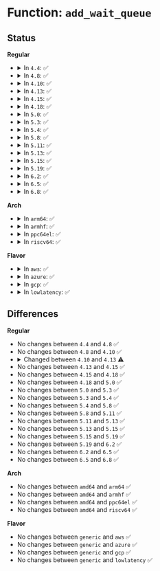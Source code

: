 # Function: <code>add_wait_queue</code>

## Status
<b>Regular</b>
<ul>
<li>
<details>
<summary>In <code>4.4</code>: ✅</summary>

```c
void add_wait_queue(wait_queue_head_t *q, wait_queue_t *wait);
```

**Collision:** Unique Global

**Inline:** No

**Transformation:** False

**Instances:**

```
In kernel/sched/wait.c (ffffffff810c3200)
Location: kernel/sched/wait.c:23
Inline: False
Direct callers:
  - kernel/exit.c:do_wait
  - kernel/resource.c:__request_region
  - mm/huge_memory.c:khugepaged
  - mm/memcontrol.c:memcg_event_ptable_queue_proc
  - fs/select.c:__pollwait
  - fs/notify/inotify/inotify_user.c:inotify_read
  - fs/notify/fanotify/fanotify_user.c:fanotify_read
  - fs/eventpoll.c:ep_ptable_queue_proc
  - fs/signalfd.c:signalfd_read
  - drivers/virtio/virtio_balloon.c:balloon
  - drivers/tty/n_tty.c:n_tty_write
  - drivers/tty/n_tty.c:n_tty_read
  - drivers/tty/vt/selection.c:paste_selection
  - drivers/tty/serial/serial_core.c:uart_wait_modem_status
  - drivers/char/hpet.c:hpet_read
  - drivers/gpu/vga/vgaarb.c:vga_get
  - drivers/net/ppp/ppp_generic.c:ppp_read
  - drivers/usb/core/devio.c:reap_as
  - drivers/rtc/rtc-dev.c:rtc_dev_read
  - drivers/md/dm.c:dm_wait_for_completion
  - drivers/mmc/core/core.c:__mmc_claim_host
  - net/core/dev.c:default_device_exit_batch
  - net/core/rtnetlink.c:rtnl_link_unregister
```
**Symbols:**

```
ffffffff810c3200-ffffffff810c3249: add_wait_queue (STB_GLOBAL)
```
</details>
</li>
<li>
<details>
<summary>In <code>4.8</code>: ✅</summary>

```c
void add_wait_queue(wait_queue_head_t *q, wait_queue_t *wait);
```

**Collision:** Unique Global

**Inline:** No

**Transformation:** False

**Instances:**

```
In kernel/sched/wait.c (ffffffff810c6b90)
Location: kernel/sched/wait.c:23
Inline: False
Direct callers:
  - kernel/exit.c:do_wait
  - kernel/resource.c:__request_region
  - mm/khugepaged.c:khugepaged
  - mm/memcontrol.c:memcg_event_ptable_queue_proc
  - fs/select.c:__pollwait
  - fs/dcache.c:d_alloc_parallel
  - fs/notify/inotify/inotify_user.c:inotify_read
  - fs/notify/fanotify/fanotify_user.c:fanotify_read
  - fs/eventpoll.c:ep_ptable_queue_proc
  - fs/signalfd.c:signalfd_read
  - drivers/tty/n_tty.c:n_tty_write
  - drivers/tty/n_tty.c:n_tty_read
  - drivers/tty/vt/selection.c:paste_selection
  - drivers/tty/serial/serial_core.c:uart_wait_modem_status
  - drivers/char/hpet.c:hpet_read
  - drivers/gpu/vga/vgaarb.c:vga_get
  - drivers/net/ppp/ppp_generic.c:ppp_read
  - drivers/usb/core/devio.c:reap_as
  - drivers/rtc/rtc-dev.c:rtc_dev_read
  - drivers/md/dm.c:dm_wait_for_completion
  - drivers/mmc/core/core.c:__mmc_claim_host
  - net/core/dev.c:default_device_exit_batch
  - net/core/rtnetlink.c:rtnl_link_unregister
  - net/netlink/af_netlink.c:netlink_attachskb
```
**Symbols:**

```
ffffffff810c6b90-ffffffff810c6bd9: add_wait_queue (STB_GLOBAL)
```
</details>
</li>
<li>
<details>
<summary>In <code>4.10</code>: ✅</summary>

```c
void add_wait_queue(wait_queue_head_t *q, wait_queue_t *wait);
```

**Collision:** Unique Global

**Inline:** No

**Transformation:** False

**Instances:**

```
In kernel/sched/wait.c (ffffffff810ccb70)
Location: kernel/sched/wait.c:23
Inline: False
Direct callers:
  - kernel/exit.c:do_wait
  - kernel/resource.c:__request_region
  - mm/khugepaged.c:khugepaged
  - mm/memcontrol.c:memcg_event_ptable_queue_proc
  - fs/select.c:__pollwait
  - fs/dcache.c:d_alloc_parallel
  - fs/notify/inotify/inotify_user.c:inotify_read
  - fs/notify/fanotify/fanotify_user.c:fanotify_read
  - fs/eventpoll.c:ep_ptable_queue_proc
  - fs/signalfd.c:signalfd_read
  - drivers/tty/n_tty.c:n_tty_write
  - drivers/tty/n_tty.c:n_tty_read
  - drivers/tty/vt/selection.c:paste_selection
  - drivers/tty/serial/serial_core.c:uart_wait_modem_status
  - drivers/char/hpet.c:hpet_read
  - drivers/gpu/vga/vgaarb.c:vga_get
  - drivers/net/ppp/ppp_generic.c:ppp_read
  - drivers/usb/core/devio.c:reap_as
  - drivers/rtc/rtc-dev.c:rtc_dev_read
  - drivers/mmc/core/core.c:__mmc_claim_host
  - net/core/sock.c:sk_wait_data
  - net/core/stream.c:sk_stream_wait_memory
  - net/core/stream.c:sk_stream_wait_connect
  - net/core/dev.c:default_device_exit_batch
  - net/core/rtnetlink.c:rtnl_link_unregister
  - net/netlink/af_netlink.c:netlink_attachskb
  - net/ipv4/af_inet.c:__inet_stream_connect
```
**Symbols:**

```
ffffffff810ccb70-ffffffff810ccbb9: add_wait_queue (STB_GLOBAL)
```
</details>
</li>
<li>
<details>
<summary>In <code>4.13</code>: ✅</summary>

```c
void add_wait_queue(struct wait_queue_head *wq_head, struct wait_queue_entry *wq_entry);
```

**Collision:** Unique Global

**Inline:** No

**Transformation:** False

**Instances:**

```
In kernel/sched/wait.c (ffffffff810c9430)
Location: kernel/sched/wait.c:24
Inline: False
Direct callers:
  - kernel/exit.c:do_wait
  - kernel/resource.c:__request_region
  - mm/khugepaged.c:khugepaged
  - mm/memcontrol.c:memcg_event_ptable_queue_proc
  - fs/select.c:__pollwait
  - fs/dcache.c:d_alloc_parallel
  - fs/notify/inotify/inotify_user.c:inotify_read
  - fs/notify/fanotify/fanotify_user.c:fanotify_read
  - fs/eventpoll.c:ep_ptable_queue_proc
  - fs/signalfd.c:signalfd_read
  - block/blk-mq.c:blk_mq_dispatch_rq_list
  - drivers/tty/n_tty.c:n_tty_write
  - drivers/tty/n_tty.c:n_tty_read
  - drivers/tty/vt/selection.c:paste_selection
  - drivers/tty/serial/serial_core.c:uart_wait_modem_status
  - drivers/char/hpet.c:hpet_read
  - drivers/gpu/vga/vgaarb.c:vga_get
  - drivers/net/ppp/ppp_generic.c:ppp_read
  - drivers/usb/core/devio.c:reap_as
  - drivers/rtc/rtc-dev.c:rtc_dev_read
  - drivers/mmc/core/core.c:__mmc_claim_host
  - net/core/sock.c:sk_wait_data
  - net/core/stream.c:sk_stream_wait_memory
  - net/core/stream.c:sk_stream_wait_connect
  - net/core/dev.c:default_device_exit_batch
  - net/core/rtnetlink.c:rtnl_link_unregister
  - net/netlink/af_netlink.c:netlink_attachskb
  - net/ipv4/af_inet.c:__inet_stream_connect
```
**Symbols:**

```
ffffffff810c9430-ffffffff810c9478: add_wait_queue (STB_GLOBAL)
```
</details>
</li>
<li>
<details>
<summary>In <code>4.15</code>: ✅</summary>

```c
void add_wait_queue(struct wait_queue_head *wq_head, struct wait_queue_entry *wq_entry);
```

**Collision:** Unique Global

**Inline:** No

**Transformation:** False

**Instances:**

```
In kernel/sched/wait.c (ffffffff810d0b20)
Location: kernel/sched/wait.c:24
Inline: False
Direct callers:
  - kernel/exit.c:do_wait
  - kernel/resource.c:__request_region
  - mm/khugepaged.c:khugepaged
  - mm/memcontrol.c:memcg_event_ptable_queue_proc
  - fs/select.c:__pollwait
  - fs/dcache.c:d_alloc_parallel
  - fs/notify/inotify/inotify_user.c:inotify_read
  - fs/notify/fanotify/fanotify_user.c:fanotify_read
  - fs/eventpoll.c:ep_ptable_queue_proc
  - fs/signalfd.c:signalfd_read
  - block/blk-mq.c:blk_mq_dispatch_rq_list
  - drivers/tty/n_tty.c:n_tty_write
  - drivers/tty/n_tty.c:n_tty_read
  - drivers/tty/vt/selection.c:paste_selection
  - drivers/tty/serial/serial_core.c:uart_wait_modem_status
  - drivers/char/hpet.c:hpet_read
  - drivers/gpu/vga/vgaarb.c:vga_get
  - drivers/net/ppp/ppp_generic.c:ppp_read
  - drivers/usb/core/devio.c:reap_as
  - drivers/rtc/rtc-dev.c:rtc_dev_read
  - drivers/mmc/core/core.c:__mmc_claim_host
  - net/core/sock.c:sk_wait_data
  - net/core/stream.c:sk_stream_wait_memory
  - net/core/stream.c:sk_stream_wait_connect
  - net/core/dev.c:default_device_exit_batch
  - net/core/rtnetlink.c:rtnl_link_unregister
  - net/netlink/af_netlink.c:netlink_attachskb
  - net/ipv4/af_inet.c:__inet_stream_connect
```
**Symbols:**

```
ffffffff810d0b20-ffffffff810d0b69: add_wait_queue (STB_GLOBAL)
```
</details>
</li>
<li>
<details>
<summary>In <code>4.18</code>: ✅</summary>

```c
void add_wait_queue(struct wait_queue_head *wq_head, struct wait_queue_entry *wq_entry);
```

**Collision:** Unique Global

**Inline:** No

**Transformation:** False

**Instances:**

```
In kernel/sched/wait.c (ffffffff810d9060)
Location: kernel/sched/wait.c:17
Inline: False
Direct callers:
  - kernel/exit.c:do_wait
  - kernel/resource.c:__request_region
  - kernel/bpf/sockmap.c:bpf_tcp_recvmsg
  - mm/khugepaged.c:khugepaged
  - mm/memcontrol.c:memcg_event_ptable_queue_proc
  - fs/select.c:__pollwait
  - fs/dcache.c:d_alloc_parallel
  - fs/notify/inotify/inotify_user.c:inotify_read
  - fs/notify/fanotify/fanotify_user.c:fanotify_read
  - fs/eventpoll.c:ep_ptable_queue_proc
  - fs/signalfd.c:signalfd_read
  - block/blk-mq.c:blk_mq_dispatch_rq_list
  - drivers/tty/n_tty.c:n_tty_write
  - drivers/tty/n_tty.c:n_tty_read
  - drivers/tty/vt/selection.c:paste_selection
  - drivers/tty/serial/serial_core.c:uart_wait_modem_status
  - drivers/char/hpet.c:hpet_read
  - drivers/gpu/vga/vgaarb.c:vga_get
  - drivers/net/tun.c:tun_do_read
  - drivers/net/ppp/ppp_generic.c:ppp_read
  - drivers/usb/core/devio.c:reap_as
  - drivers/rtc/rtc-dev.c:rtc_dev_read
  - drivers/mmc/core/core.c:__mmc_claim_host
  - net/core/sock.c:sk_wait_data
  - net/core/stream.c:sk_stream_wait_memory
  - net/core/stream.c:sk_stream_wait_connect
  - net/core/dev.c:default_device_exit_batch
  - net/core/rtnetlink.c:rtnl_link_unregister
  - net/netlink/af_netlink.c:netlink_attachskb
  - net/ipv4/af_inet.c:__inet_stream_connect
```
**Symbols:**

```
ffffffff810d9060-ffffffff810d90a9: add_wait_queue (STB_GLOBAL)
```
</details>
</li>
<li>
<details>
<summary>In <code>5.0</code>: ✅</summary>

```c
void add_wait_queue(struct wait_queue_head *wq_head, struct wait_queue_entry *wq_entry);
```

**Collision:** Unique Global

**Inline:** No

**Transformation:** False

**Instances:**

```
In kernel/sched/wait.c (ffffffff810e2b60)
Location: kernel/sched/wait.c:17
Inline: False
Direct callers:
  - kernel/exit.c:do_wait
  - kernel/resource.c:__request_region
  - mm/khugepaged.c:khugepaged
  - mm/memcontrol.c:memcg_event_ptable_queue_proc
  - fs/select.c:__pollwait
  - fs/dcache.c:d_alloc_parallel
  - fs/notify/inotify/inotify_user.c:inotify_read
  - fs/notify/fanotify/fanotify_user.c:fanotify_read
  - fs/eventpoll.c:ep_ptable_queue_proc
  - fs/signalfd.c:signalfd_read
  - fs/userfaultfd.c:userfaultfd_read
  - fs/aio.c:aio_poll_queue_proc
  - fs/aio.c:aio_poll_complete_work
  - lib/sbitmap.c:sbitmap_add_wait_queue
  - drivers/tty/n_tty.c:n_tty_write
  - drivers/tty/n_tty.c:n_tty_read
  - drivers/tty/vt/selection.c:paste_selection
  - drivers/tty/serial/serial_core.c:uart_wait_modem_status
  - drivers/char/hpet.c:hpet_read
  - drivers/gpu/vga/vgaarb.c:vga_get
  - drivers/net/tun.c:tun_do_read
  - drivers/net/ppp/ppp_generic.c:ppp_read
  - drivers/usb/core/devio.c:reap_as
  - drivers/rtc/dev.c:rtc_dev_read
  - drivers/mmc/core/core.c:__mmc_claim_host
  - net/core/sock.c:sk_wait_data
  - net/core/stream.c:sk_stream_wait_memory
  - net/core/stream.c:sk_stream_wait_connect
  - net/core/dev.c:default_device_exit_batch
  - net/core/rtnetlink.c:rtnl_link_unregister
  - net/netlink/af_netlink.c:netlink_attachskb
  - net/ipv4/af_inet.c:__inet_stream_connect
  - net/ipv4/tcp_bpf.c:tcp_bpf_recvmsg
```
**Symbols:**

```
ffffffff810e2b60-ffffffff810e2ba9: add_wait_queue (STB_GLOBAL)
```
</details>
</li>
<li>
<details>
<summary>In <code>5.3</code>: ✅</summary>

```c
void add_wait_queue(struct wait_queue_head *wq_head, struct wait_queue_entry *wq_entry);
```

**Collision:** Unique Global

**Inline:** No

**Transformation:** False

**Instances:**

```
In kernel/sched/wait.c (ffffffff810e9770)
Location: kernel/sched/wait.c:18
Inline: False
Direct callers:
  - kernel/exit.c:do_wait
  - kernel/resource.c:__request_region
  - mm/khugepaged.c:khugepaged
  - mm/memcontrol.c:memcg_event_ptable_queue_proc
  - fs/select.c:__pollwait
  - fs/dcache.c:d_alloc_parallel
  - fs/notify/inotify/inotify_user.c:inotify_read
  - fs/notify/fanotify/fanotify_user.c:fanotify_read
  - fs/eventpoll.c:ep_ptable_queue_proc
  - fs/signalfd.c:signalfd_read
  - fs/userfaultfd.c:userfaultfd_read
  - fs/aio.c:aio_poll_queue_proc
  - fs/aio.c:aio_poll_complete_work
  - fs/io_uring.c:io_poll_queue_proc
  - fs/io_uring.c:io_poll_complete_work
  - lib/sbitmap.c:sbitmap_add_wait_queue
  - lib/sbitmap.c:sbitmap_add_wait_queue
  - drivers/tty/n_tty.c:n_tty_write
  - drivers/tty/n_tty.c:n_tty_read
  - drivers/tty/vt/selection.c:paste_selection
  - drivers/tty/serial/serial_core.c:uart_wait_modem_status
  - drivers/char/hpet.c:hpet_read
  - drivers/gpu/vga/vgaarb.c:vga_get
  - drivers/net/tun.c:tun_do_read
  - drivers/net/ppp/ppp_generic.c:ppp_read
  - drivers/usb/core/devio.c:reap_as
  - drivers/rtc/dev.c:rtc_dev_read
  - drivers/mmc/core/core.c:__mmc_claim_host
  - net/core/sock.c:sk_wait_data
  - net/core/stream.c:sk_stream_wait_memory
  - net/core/stream.c:sk_stream_wait_connect
  - net/core/dev.c:default_device_exit_batch
  - net/core/rtnetlink.c:rtnl_link_unregister
  - net/netlink/af_netlink.c:netlink_attachskb
  - net/ipv4/af_inet.c:__inet_stream_connect
  - net/ipv4/tcp_bpf.c:tcp_bpf_recvmsg
```
**Symbols:**

```
ffffffff810e9770-ffffffff810e97b9: add_wait_queue (STB_GLOBAL)
```
</details>
</li>
<li>
<details>
<summary>In <code>5.4</code>: ✅</summary>

```c
void add_wait_queue(struct wait_queue_head *wq_head, struct wait_queue_entry *wq_entry);
```

**Collision:** Unique Global

**Inline:** No

**Transformation:** False

**Instances:**

```
In kernel/sched/wait.c (ffffffff810f5140)
Location: kernel/sched/wait.c:18
Inline: False
Direct callers:
  - kernel/exit.c:do_wait
  - kernel/resource.c:__request_region
  - mm/khugepaged.c:khugepaged
  - mm/memcontrol.c:memcg_event_ptable_queue_proc
  - fs/select.c:__pollwait
  - fs/dcache.c:d_alloc_parallel
  - fs/notify/inotify/inotify_user.c:inotify_read
  - fs/notify/fanotify/fanotify_user.c:fanotify_read
  - fs/eventpoll.c:ep_ptable_queue_proc
  - fs/signalfd.c:signalfd_read
  - fs/userfaultfd.c:userfaultfd_read
  - fs/aio.c:aio_poll_queue_proc
  - fs/aio.c:aio_poll_complete_work
  - fs/io_uring.c:io_poll_queue_proc
  - fs/io_uring.c:io_poll_complete_work
  - drivers/tty/n_tty.c:n_tty_write
  - drivers/tty/n_tty.c:n_tty_read
  - drivers/tty/vt/selection.c:paste_selection
  - drivers/tty/serial/serial_core.c:uart_wait_modem_status
  - drivers/char/hpet.c:hpet_read
  - drivers/gpu/vga/vgaarb.c:vga_get
  - drivers/net/tun.c:tun_do_read
  - drivers/net/ppp/ppp_generic.c:ppp_read
  - drivers/vfio/vfio.c:vfio_del_group_dev
  - drivers/vfio/virqfd.c:virqfd_ptable_queue_proc
  - drivers/usb/core/devio.c:reap_as
  - drivers/rtc/dev.c:rtc_dev_read
  - drivers/mmc/core/core.c:__mmc_claim_host
  - net/core/sock.c:sk_wait_data
  - net/core/stream.c:sk_stream_wait_memory
  - net/core/stream.c:sk_stream_wait_connect
  - net/core/dev.c:default_device_exit_batch
  - net/core/rtnetlink.c:rtnl_link_unregister
  - net/netlink/af_netlink.c:netlink_attachskb
  - net/ipv4/af_inet.c:__inet_stream_connect
  - net/ipv4/tcp_bpf.c:tcp_bpf_recvmsg
```
**Symbols:**

```
ffffffff810f5140-ffffffff810f5189: add_wait_queue (STB_GLOBAL)
```
</details>
</li>
<li>
<details>
<summary>In <code>5.8</code>: ✅</summary>

```c
void add_wait_queue(struct wait_queue_head *wq_head, struct wait_queue_entry *wq_entry);
```

**Collision:** Unique Global

**Inline:** No

**Transformation:** False

**Instances:**

```
In kernel/sched/wait.c (ffffffff810fe860)
Location: kernel/sched/wait.c:18
Inline: False
Direct callers:
  - kernel/exit.c:do_wait
  - kernel/resource.c:__request_region
  - mm/khugepaged.c:khugepaged_do_scan
  - mm/memcontrol.c:memcg_event_ptable_queue_proc
  - fs/select.c:__pollwait
  - fs/dcache.c:d_alloc_parallel
  - fs/notify/inotify/inotify_user.c:inotify_read
  - fs/notify/fanotify/fanotify_user.c:fanotify_read
  - fs/eventpoll.c:ep_ptable_queue_proc
  - fs/signalfd.c:signalfd_dequeue
  - fs/userfaultfd.c:userfaultfd_ctx_read
  - fs/aio.c:aio_poll_queue_proc
  - fs/aio.c:aio_poll_complete_work
  - fs/io_uring.c:io_poll_queue_proc
  - fs/io_uring.c:io_async_queue_proc
  - fs/io_uring.c:io_poll_rewait
  - drivers/tty/n_tty.c:n_tty_write
  - drivers/tty/n_tty.c:n_tty_read
  - drivers/tty/vt/selection.c:paste_selection
  - drivers/tty/serial/serial_core.c:uart_wait_modem_status
  - drivers/char/hpet.c:hpet_read
  - drivers/gpu/vga/vgaarb.c:vga_get
  - drivers/net/tun.c:tun_do_read
  - drivers/net/ppp/ppp_generic.c:ppp_read
  - drivers/vfio/vfio.c:vfio_del_group_dev
  - drivers/vfio/virqfd.c:virqfd_ptable_queue_proc
  - drivers/usb/core/devio.c:reap_as
  - drivers/rtc/dev.c:rtc_dev_read
  - drivers/mmc/core/core.c:__mmc_claim_host
  - net/core/sock.c:sk_wait_data
  - net/core/stream.c:sk_stream_wait_memory
  - net/core/stream.c:sk_stream_wait_connect
  - net/core/dev.c:default_device_exit_batch
  - net/core/rtnetlink.c:rtnl_link_unregister
  - net/netlink/af_netlink.c:netlink_attachskb
  - net/ipv4/af_inet.c:inet_wait_for_connect
  - net/mptcp/protocol.c:mptcp_wait_data
```
**Symbols:**

```
ffffffff810fe860-ffffffff810fe8a9: add_wait_queue (STB_GLOBAL)
```
</details>
</li>
<li>
<details>
<summary>In <code>5.11</code>: ✅</summary>

```c
void add_wait_queue(struct wait_queue_head *wq_head, struct wait_queue_entry *wq_entry);
```

**Collision:** Unique Global

**Inline:** No

**Transformation:** False

**Instances:**

```
In kernel/sched/wait.c (ffffffff810fda40)
Location: kernel/sched/wait.c:18
Inline: False
Direct callers:
  - kernel/exit.c:do_wait
  - kernel/resource.c:__request_region
  - mm/khugepaged.c:khugepaged_do_scan
  - mm/memcontrol.c:memcg_event_ptable_queue_proc
  - fs/select.c:__pollwait
  - fs/dcache.c:d_alloc_parallel
  - fs/notify/inotify/inotify_user.c:inotify_read
  - fs/notify/fanotify/fanotify_user.c:fanotify_read
  - fs/eventpoll.c:ep_ptable_queue_proc
  - fs/signalfd.c:signalfd_dequeue
  - fs/userfaultfd.c:userfaultfd_ctx_read
  - fs/aio.c:aio_poll_queue_proc
  - fs/aio.c:aio_poll_complete_work
  - fs/io_uring.c:__io_queue_proc
  - fs/io_uring.c:io_poll_rewait
  - drivers/tty/n_tty.c:n_tty_write
  - drivers/tty/n_tty.c:n_tty_read
  - drivers/tty/vt/selection.c:paste_selection
  - drivers/tty/serial/serial_core.c:uart_wait_modem_status
  - drivers/char/hpet.c:hpet_read
  - drivers/gpu/vga/vgaarb.c:vga_get
  - drivers/net/tun.c:tun_ring_recv
  - drivers/net/ppp/ppp_generic.c:ppp_read
  - drivers/vfio/vfio.c:vfio_del_group_dev
  - drivers/vfio/virqfd.c:virqfd_ptable_queue_proc
  - drivers/usb/core/devio.c:reap_as
  - drivers/rtc/dev.c:rtc_dev_read
  - drivers/mmc/core/core.c:__mmc_claim_host
  - net/core/sock.c:sk_wait_data
  - net/core/stream.c:sk_stream_wait_memory
  - net/core/stream.c:sk_stream_wait_connect
  - net/core/dev.c:default_device_exit_batch
  - net/core/rtnetlink.c:rtnl_link_unregister
  - net/netlink/af_netlink.c:netlink_attachskb
  - net/ipv4/af_inet.c:inet_wait_for_connect
  - net/mptcp/protocol.c:mptcp_wait_data
```
**Symbols:**

```
ffffffff810fda40-ffffffff810fdab8: add_wait_queue (STB_GLOBAL)
```
</details>
</li>
<li>
<details>
<summary>In <code>5.13</code>: ✅</summary>

```c
void add_wait_queue(struct wait_queue_head *wq_head, struct wait_queue_entry *wq_entry);
```

**Collision:** Unique Global

**Inline:** No

**Transformation:** False

**Instances:**

```
In kernel/sched/wait.c (ffffffff810ffd80)
Location: kernel/sched/wait.c:18
Inline: False
Direct callers:
  - kernel/exit.c:do_wait
  - kernel/resource.c:__request_region_locked
  - mm/khugepaged.c:khugepaged
  - mm/memcontrol.c:memcg_event_ptable_queue_proc
  - fs/select.c:__pollwait
  - fs/dcache.c:d_alloc_parallel
  - fs/notify/inotify/inotify_user.c:inotify_read
  - fs/notify/fanotify/fanotify_user.c:fanotify_read
  - fs/eventpoll.c:ep_ptable_queue_proc
  - fs/signalfd.c:signalfd_dequeue
  - fs/userfaultfd.c:userfaultfd_ctx_read
  - fs/aio.c:aio_poll_queue_proc
  - fs/aio.c:aio_poll_complete_work
  - fs/io_uring.c:__io_queue_proc
  - fs/io_uring.c:io_poll_task_func
  - fs/io_uring.c:io_poll_rewait
  - drivers/tty/n_tty.c:n_tty_write
  - drivers/tty/n_tty.c:n_tty_read
  - drivers/tty/vt/selection.c:paste_selection
  - drivers/tty/serial/serial_core.c:uart_wait_modem_status
  - drivers/char/hpet.c:hpet_read
  - drivers/gpu/vga/vgaarb.c:vga_get
  - drivers/net/tun.c:tun_ring_recv
  - drivers/net/ppp/ppp_generic.c:ppp_read
  - drivers/vfio/virqfd.c:virqfd_ptable_queue_proc
  - drivers/usb/core/devio.c:reap_as
  - drivers/rtc/dev.c:rtc_dev_read
  - drivers/mmc/core/core.c:__mmc_claim_host
  - net/core/sock.c:sk_wait_data
  - net/core/stream.c:sk_stream_wait_memory
  - net/core/stream.c:sk_stream_wait_connect
  - net/core/dev.c:default_device_exit_batch
  - net/core/rtnetlink.c:rtnl_link_unregister
  - net/core/skmsg.c:sk_msg_wait_data
  - net/netlink/af_netlink.c:netlink_attachskb
  - net/ipv4/af_inet.c:__inet_stream_connect
  - net/mptcp/protocol.c:mptcp_wait_data
```
**Symbols:**

```
ffffffff810ffd80-ffffffff810ffdf5: add_wait_queue (STB_GLOBAL)
```
</details>
</li>
<li>
<details>
<summary>In <code>5.15</code>: ✅</summary>

```c
void add_wait_queue(struct wait_queue_head *wq_head, struct wait_queue_entry *wq_entry);
```

**Collision:** Unique Global

**Inline:** No

**Transformation:** False

**Instances:**

```
In kernel/sched/wait.c (ffffffff8111be60)
Location: kernel/sched/wait.c:18
Inline: False
Direct callers:
  - kernel/exit.c:do_wait
  - kernel/resource.c:__request_region_locked
  - mm/khugepaged.c:khugepaged
  - mm/memcontrol.c:memcg_event_ptable_queue_proc
  - fs/select.c:__pollwait
  - fs/dcache.c:d_alloc_parallel
  - fs/notify/inotify/inotify_user.c:inotify_read
  - fs/notify/fanotify/fanotify_user.c:fanotify_read
  - fs/eventpoll.c:ep_ptable_queue_proc
  - fs/signalfd.c:signalfd_dequeue
  - fs/userfaultfd.c:userfaultfd_ctx_read
  - fs/aio.c:aio_poll_queue_proc
  - fs/io_uring.c:__io_queue_proc
  - fs/io_uring.c:io_poll_task_func
  - fs/io_uring.c:io_poll_rewait
  - drivers/tty/n_tty.c:n_tty_write
  - drivers/tty/n_tty.c:n_tty_read
  - drivers/tty/vt/selection.c:paste_selection
  - drivers/tty/serial/serial_core.c:uart_wait_modem_status
  - drivers/char/hpet.c:hpet_read
  - drivers/gpu/vga/vgaarb.c:vga_get
  - drivers/net/tun.c:tun_do_read
  - drivers/net/ppp/ppp_generic.c:ppp_read
  - drivers/vfio/virqfd.c:virqfd_ptable_queue_proc
  - drivers/usb/core/devio.c:reap_as
  - drivers/rtc/dev.c:rtc_dev_read
  - drivers/mmc/core/core.c:__mmc_claim_host
  - net/core/sock.c:sk_wait_data
  - net/core/stream.c:sk_stream_wait_memory
  - net/core/stream.c:sk_stream_wait_connect
  - net/core/dev.c:default_device_exit_batch
  - net/core/rtnetlink.c:rtnl_link_unregister
  - net/netlink/af_netlink.c:netlink_attachskb
  - net/ipv4/af_inet.c:__inet_stream_connect
  - net/ipv4/tcp_bpf.c:tcp_msg_wait_data
  - net/ipv4/udp_bpf.c:udp_msg_wait_data
  - net/unix/unix_bpf.c:unix_msg_wait_data
```
**Symbols:**

```
ffffffff8111be60-ffffffff8111bed5: add_wait_queue (STB_GLOBAL)
```
</details>
</li>
<li>
<details>
<summary>In <code>5.19</code>: ✅</summary>

```c
void add_wait_queue(struct wait_queue_head *wq_head, struct wait_queue_entry *wq_entry);
```

**Collision:** Unique Global

**Inline:** No

**Transformation:** False

**Instances:**

```
In kernel/sched/build_utility.c (ffffffff81141620)
Location: kernel/sched/wait.c:17
Inline: False
Direct callers:
  - kernel/exit.c:do_wait
  - kernel/resource.c:__request_region_locked
  - mm/khugepaged.c:khugepaged
  - mm/memcontrol.c:memcg_event_ptable_queue_proc
  - fs/select.c:__pollwait
  - fs/dcache.c:d_alloc_parallel
  - fs/notify/inotify/inotify_user.c:inotify_read
  - fs/notify/fanotify/fanotify_user.c:fanotify_read
  - fs/eventpoll.c:ep_ptable_queue_proc
  - fs/signalfd.c:signalfd_dequeue
  - fs/userfaultfd.c:userfaultfd_ctx_read
  - fs/aio.c:aio_poll_queue_proc
  - io_uring/io_uring.c:__io_queue_proc
  - drivers/pci/vgaarb.c:vga_get
  - drivers/tty/n_tty.c:n_tty_write
  - drivers/tty/n_tty.c:n_tty_read
  - drivers/tty/vt/selection.c:paste_selection
  - drivers/tty/serial/serial_core.c:uart_wait_modem_status
  - drivers/char/hpet.c:hpet_read
  - drivers/net/tun.c:tun_ring_recv
  - drivers/net/ppp/ppp_generic.c:ppp_read
  - drivers/vfio/virqfd.c:virqfd_ptable_queue_proc
  - drivers/usb/core/devio.c:reap_as
  - drivers/rtc/dev.c:rtc_dev_read
  - drivers/mmc/core/core.c:__mmc_claim_host
  - net/core/sock.c:sk_wait_data
  - net/core/stream.c:sk_stream_wait_memory
  - net/core/stream.c:sk_stream_wait_connect
  - net/core/rtnetlink.c:rtnl_link_unregister
  - net/netlink/af_netlink.c:netlink_attachskb
  - net/ipv4/af_inet.c:__inet_stream_connect
  - net/ipv4/tcp_bpf.c:tcp_msg_wait_data
  - net/ipv4/udp_bpf.c:udp_bpf_recvmsg
  - net/unix/unix_bpf.c:unix_bpf_recvmsg
```
**Symbols:**

```
ffffffff81141620-ffffffff811416a9: add_wait_queue (STB_GLOBAL)
```
</details>
</li>
<li>
<details>
<summary>In <code>6.2</code>: ✅</summary>

```c
void add_wait_queue(struct wait_queue_head *wq_head, struct wait_queue_entry *wq_entry);
```

**Collision:** Unique Global

**Inline:** No

**Transformation:** False

**Instances:**

```
In kernel/sched/build_utility.c (ffffffff8116c6d0)
Location: kernel/sched/wait.c:17
Inline: False
Direct callers:
  - kernel/exit.c:do_wait
  - kernel/resource.c:__request_region_locked
  - mm/khugepaged.c:khugepaged
  - mm/memcontrol.c:memcg_event_ptable_queue_proc
  - fs/select.c:__pollwait
  - fs/dcache.c:d_alloc_parallel
  - fs/notify/inotify/inotify_user.c:inotify_read
  - fs/notify/fanotify/fanotify_user.c:fanotify_read
  - fs/eventpoll.c:ep_ptable_queue_proc
  - fs/signalfd.c:signalfd_dequeue
  - fs/userfaultfd.c:userfaultfd_ctx_read
  - fs/aio.c:aio_poll_queue_proc
  - io_uring/poll.c:__io_queue_proc
  - drivers/pci/vgaarb.c:vga_get
  - drivers/tty/n_tty.c:n_tty_write
  - drivers/tty/n_tty.c:n_tty_read
  - drivers/tty/vt/selection.c:paste_selection
  - drivers/tty/serial/serial_core.c:uart_wait_modem_status
  - drivers/char/hpet.c:hpet_read
  - drivers/net/tun.c:tun_ring_recv
  - drivers/net/ppp/ppp_generic.c:ppp_read
  - drivers/usb/core/devio.c:reap_as
  - drivers/rtc/dev.c:rtc_dev_read
  - drivers/mmc/core/core.c:__mmc_claim_host
  - net/core/sock.c:sk_wait_data
  - net/core/stream.c:sk_stream_wait_memory
  - net/core/stream.c:sk_stream_wait_connect
  - net/core/rtnetlink.c:rtnl_link_unregister
  - net/netlink/af_netlink.c:netlink_attachskb
  - net/ipv4/af_inet.c:inet_wait_for_connect
  - net/ipv4/tcp_bpf.c:tcp_msg_wait_data
  - net/ipv4/udp_bpf.c:udp_msg_wait_data
  - net/unix/unix_bpf.c:unix_bpf_recvmsg
```
**Symbols:**

```
ffffffff8116c6d0-ffffffff8116c759: add_wait_queue (STB_GLOBAL)
```
</details>
</li>
<li>
<details>
<summary>In <code>6.5</code>: ✅</summary>

```c
void add_wait_queue(struct wait_queue_head *wq_head, struct wait_queue_entry *wq_entry);
```

**Collision:** Unique Global

**Inline:** No

**Transformation:** False

**Instances:**

```
In kernel/sched/build_utility.c (ffffffff8117cc80)
Location: kernel/sched/wait.c:17
Inline: False
Direct callers:
  - kernel/exit.c:do_wait
  - kernel/resource.c:__request_region_locked
  - mm/khugepaged.c:khugepaged
  - mm/memcontrol.c:memcg_event_ptable_queue_proc
  - fs/select.c:__pollwait
  - fs/dcache.c:d_alloc_parallel
  - fs/notify/inotify/inotify_user.c:inotify_read
  - fs/notify/fanotify/fanotify_user.c:fanotify_read
  - fs/eventpoll.c:ep_ptable_queue_proc
  - fs/signalfd.c:signalfd_dequeue
  - fs/userfaultfd.c:userfaultfd_ctx_read
  - fs/aio.c:aio_poll_queue_proc
  - io_uring/poll.c:__io_queue_proc
  - drivers/pci/vgaarb.c:vga_get
  - drivers/tty/n_tty.c:n_tty_write
  - drivers/tty/n_tty.c:n_tty_read
  - drivers/tty/vt/selection.c:paste_selection
  - drivers/tty/serial/serial_core.c:uart_wait_modem_status
  - drivers/char/hpet.c:hpet_read
  - drivers/net/tun.c:tun_ring_recv
  - drivers/net/ppp/ppp_generic.c:ppp_read
  - drivers/usb/core/devio.c:reap_as
  - drivers/rtc/dev.c:rtc_dev_read
  - drivers/mmc/core/core.c:__mmc_claim_host
  - net/core/sock.c:sk_wait_data
  - net/core/stream.c:sk_stream_wait_memory
  - net/core/stream.c:sk_stream_wait_connect
  - net/core/rtnetlink.c:rtnl_link_unregister
  - net/netlink/af_netlink.c:netlink_attachskb
  - net/ipv4/af_inet.c:inet_wait_for_connect
  - net/ipv4/tcp_bpf.c:tcp_msg_wait_data
  - net/ipv4/udp_bpf.c:udp_msg_wait_data
```
**Symbols:**

```
ffffffff8117cc80-ffffffff8117cd09: add_wait_queue (STB_GLOBAL)
```
</details>
</li>
<li>
<details>
<summary>In <code>6.8</code>: ✅</summary>

```c
void add_wait_queue(struct wait_queue_head *wq_head, struct wait_queue_entry *wq_entry);
```

**Collision:** Unique Global

**Inline:** No

**Transformation:** False

**Instances:**

```
In kernel/sched/build_utility.c (ffffffff8118a9b0)
Location: kernel/sched/wait.c:17
Inline: False
Direct callers:
  - kernel/exit.c:do_wait
  - kernel/resource.c:__request_region_locked
  - mm/khugepaged.c:khugepaged
  - mm/memcontrol.c:memcg_event_ptable_queue_proc
  - fs/select.c:__pollwait
  - fs/dcache.c:d_alloc_parallel
  - fs/notify/inotify/inotify_user.c:inotify_read
  - fs/notify/fanotify/fanotify_user.c:fanotify_read
  - fs/eventpoll.c:ep_ptable_queue_proc
  - fs/signalfd.c:signalfd_dequeue
  - fs/userfaultfd.c:userfaultfd_ctx_read
  - fs/aio.c:aio_poll_queue_proc
  - io_uring/poll.c:__io_queue_proc
  - io_uring/waitid.c:io_waitid
  - io_uring/waitid.c:io_waitid_cb
  - drivers/pci/vgaarb.c:vga_get
  - drivers/tty/n_tty.c:n_tty_write
  - drivers/tty/n_tty.c:n_tty_read
  - drivers/tty/vt/selection.c:paste_selection
  - drivers/tty/serial/serial_core.c:uart_wait_modem_status
  - drivers/char/hpet.c:hpet_read
  - drivers/net/tun.c:tun_ring_recv
  - drivers/net/ppp/ppp_generic.c:ppp_read
  - drivers/usb/core/devio.c:reap_as
  - drivers/rtc/dev.c:rtc_dev_read
  - drivers/mmc/core/core.c:__mmc_claim_host
  - net/core/sock.c:sk_wait_data
  - net/core/stream.c:sk_stream_wait_memory
  - net/core/stream.c:sk_stream_wait_connect
  - net/core/rtnetlink.c:rtnl_link_unregister
  - net/netlink/af_netlink.c:netlink_attachskb
  - net/ipv4/af_inet.c:inet_wait_for_connect
  - net/ipv4/tcp_bpf.c:tcp_msg_wait_data
  - net/ipv4/udp_bpf.c:udp_msg_wait_data
```
**Symbols:**

```
ffffffff8118a9b0-ffffffff8118aa39: add_wait_queue (STB_GLOBAL)
```
</details>
</li>
</ul>
<b>Arch</b>
<ul>
<li>
<details>
<summary>In <code>arm64</code>: ✅</summary>

```c
void add_wait_queue(struct wait_queue_head *wq_head, struct wait_queue_entry *wq_entry);
```

**Collision:** Unique Global

**Inline:** No

**Transformation:** False

**Instances:**

```
In kernel/sched/wait.c (ffff800010158960)
Location: kernel/sched/wait.c:18
Inline: False
Direct callers:
  - virt/kvm/eventfd.c:irqfd_ptable_queue_proc
  - kernel/exit.c:do_wait
  - kernel/resource.c:__request_region
  - mm/khugepaged.c:khugepaged
  - mm/memcontrol.c:memcg_event_ptable_queue_proc
  - fs/select.c:__pollwait
  - fs/dcache.c:d_alloc_parallel
  - fs/notify/inotify/inotify_user.c:inotify_read
  - fs/notify/fanotify/fanotify_user.c:fanotify_read
  - fs/eventpoll.c:ep_ptable_queue_proc
  - fs/signalfd.c:signalfd_read
  - fs/userfaultfd.c:userfaultfd_read
  - fs/aio.c:aio_poll_queue_proc
  - fs/aio.c:aio_poll_complete_work
  - fs/io_uring.c:io_poll_queue_proc
  - fs/io_uring.c:io_poll_complete_work
  - drivers/tty/n_tty.c:n_tty_write
  - drivers/tty/n_tty.c:n_tty_read
  - drivers/tty/vt/selection.c:paste_selection
  - drivers/tty/serial/serial_core.c:uart_wait_modem_status
  - drivers/gpu/vga/vgaarb.c:vga_get
  - drivers/net/tun.c:tun_do_read
  - drivers/net/ppp/ppp_generic.c:ppp_read
  - drivers/usb/core/devio.c:reap_as
  - drivers/rtc/dev.c:rtc_dev_read
  - drivers/mmc/core/core.c:__mmc_claim_host
  - net/core/sock.c:sk_wait_data
  - net/core/stream.c:sk_stream_wait_memory
  - net/core/stream.c:sk_stream_wait_connect
  - net/core/dev.c:default_device_exit_batch
  - net/core/rtnetlink.c:rtnl_link_unregister
  - net/netlink/af_netlink.c:netlink_attachskb
  - net/ipv4/af_inet.c:__inet_stream_connect
  - net/ipv4/tcp_bpf.c:tcp_bpf_recvmsg
```
**Symbols:**

```
ffff800010158960-ffff800010158a20: add_wait_queue (STB_GLOBAL)
```
</details>
</li>
<li>
<details>
<summary>In <code>armhf</code>: ✅</summary>

```c
void add_wait_queue(struct wait_queue_head *wq_head, struct wait_queue_entry *wq_entry);
```

**Collision:** Unique Global

**Inline:** No

**Transformation:** False

**Instances:**

```
In kernel/sched/wait.c (c03a5770)
Location: kernel/sched/wait.c:18
Inline: False
Direct callers:
  - kernel/exit.c:do_wait
  - kernel/resource.c:__request_region
  - mm/memcontrol.c:memcg_event_ptable_queue_proc
  - fs/select.c:__pollwait
  - fs/dcache.c:d_alloc_parallel
  - fs/notify/inotify/inotify_user.c:inotify_read
  - fs/notify/fanotify/fanotify_user.c:fanotify_read
  - fs/eventpoll.c:ep_ptable_queue_proc
  - fs/signalfd.c:signalfd_read
  - fs/userfaultfd.c:userfaultfd_ctx_read
  - fs/aio.c:aio_poll_queue_proc
  - fs/aio.c:aio_poll_complete_work
  - fs/io_uring.c:io_poll_queue_proc
  - fs/io_uring.c:io_poll_complete_work
  - drivers/tty/n_tty.c:n_tty_write
  - drivers/tty/n_tty.c:n_tty_read
  - drivers/tty/vt/selection.c:paste_selection
  - drivers/tty/serial/serial_core.c:uart_wait_modem_status
  - drivers/gpu/vga/vgaarb.c:vga_get
  - drivers/net/tun.c:tun_do_read
  - drivers/net/ppp/ppp_generic.c:ppp_read
  - drivers/usb/core/devio.c:usbdev_do_ioctl
  - drivers/rtc/dev.c:rtc_dev_read
  - drivers/mmc/core/core.c:__mmc_claim_host
  - sound/core/control.c:snd_ctl_read
  - sound/core/timer.c:snd_timer_user_read
  - sound/core/pcm_native.c:snd_pcm_drain
  - sound/core/pcm_lib.c:__snd_pcm_lib_xfer
  - net/core/sock.c:sk_wait_data
  - net/core/stream.c:sk_stream_wait_memory
  - net/core/stream.c:sk_stream_wait_connect
  - net/core/dev.c:default_device_exit_batch
  - net/core/rtnetlink.c:rtnl_link_unregister
  - net/netlink/af_netlink.c:netlink_attachskb
  - net/ipv4/af_inet.c:__inet_stream_connect
  - net/ipv4/tcp_bpf.c:tcp_bpf_recvmsg
```
**Symbols:**

```
c03a5770-c03a57c4: add_wait_queue (STB_GLOBAL)
```
</details>
</li>
<li>
<details>
<summary>In <code>ppc64el</code>: ✅</summary>

```c
void add_wait_queue(struct wait_queue_head *wq_head, struct wait_queue_entry *wq_entry);
```

**Collision:** Unique Global

**Inline:** No

**Transformation:** False

**Instances:**

```
In kernel/sched/wait.c (c0000000001ac600)
Location: kernel/sched/wait.c:18
Inline: False
Direct callers:
  - kernel/exit.c:do_wait
  - kernel/resource.c:__request_region
  - mm/khugepaged.c:khugepaged
  - mm/memcontrol.c:memcg_event_ptable_queue_proc
  - fs/select.c:__pollwait
  - fs/dcache.c:d_alloc_parallel
  - fs/notify/inotify/inotify_user.c:inotify_read
  - fs/notify/fanotify/fanotify_user.c:fanotify_read
  - fs/eventpoll.c:ep_ptable_queue_proc
  - fs/signalfd.c:signalfd_read
  - fs/userfaultfd.c:userfaultfd_ctx_read
  - fs/aio.c:aio_poll_queue_proc
  - fs/aio.c:aio_poll_complete_work
  - fs/io_uring.c:io_poll_queue_proc
  - fs/io_uring.c:io_poll_complete_work
  - drivers/tty/n_tty.c:n_tty_write
  - drivers/tty/n_tty.c:n_tty_read
  - drivers/tty/vt/selection.c:paste_selection
  - drivers/tty/serial/serial_core.c:uart_wait_modem_status
  - drivers/gpu/vga/vgaarb.c:vga_get
  - drivers/net/tun.c:tun_do_read
  - drivers/net/ppp/ppp_generic.c:ppp_read
  - drivers/vfio/vfio.c:vfio_del_group_dev
  - drivers/vfio/virqfd.c:virqfd_ptable_queue_proc
  - drivers/usb/core/devio.c:reap_as
  - drivers/rtc/dev.c:rtc_dev_read
  - drivers/mmc/core/core.c:__mmc_claim_host
  - net/core/sock.c:sk_wait_data
  - net/core/stream.c:sk_stream_wait_memory
  - net/core/stream.c:sk_stream_wait_connect
  - net/core/dev.c:default_device_exit_batch
  - net/core/rtnetlink.c:rtnl_link_unregister
  - net/netlink/af_netlink.c:netlink_attachskb
  - net/ipv4/af_inet.c:__inet_stream_connect
  - net/ipv4/tcp_bpf.c:tcp_bpf_recvmsg
```
**Symbols:**

```
c0000000001ac600-c0000000001ac684: add_wait_queue (STB_GLOBAL)
```
</details>
</li>
<li>
<details>
<summary>In <code>riscv64</code>: ✅</summary>

```c
void add_wait_queue(struct wait_queue_head *wq_head, struct wait_queue_entry *wq_entry);
```

**Collision:** Unique Global

**Inline:** No

**Transformation:** False

**Instances:**

```
In kernel/sched/wait.c (ffffffe0000fe70c)
Location: kernel/sched/wait.c:18
Inline: False
Direct callers:
  - kernel/exit.c:do_wait
  - kernel/resource.c:__request_region
  - mm/memcontrol.c:memcg_event_ptable_queue_proc
  - fs/select.c:__pollwait
  - fs/dcache.c:d_alloc_parallel
  - fs/notify/inotify/inotify_user.c:inotify_read
  - fs/notify/fanotify/fanotify_user.c:fanotify_read
  - fs/eventpoll.c:ep_ptable_queue_proc
  - fs/signalfd.c:signalfd_read
  - fs/userfaultfd.c:userfaultfd_read
  - fs/aio.c:aio_poll_queue_proc
  - fs/aio.c:aio_poll_complete_work
  - fs/io_uring.c:io_poll_queue_proc
  - fs/io_uring.c:io_poll_complete_work
  - lib/sbitmap.c:sbitmap_add_wait_queue
  - drivers/tty/n_tty.c:n_tty_write
  - drivers/tty/n_tty.c:n_tty_read
  - drivers/tty/vt/selection.c:paste_selection
  - drivers/tty/serial/serial_core.c:uart_wait_modem_status
  - drivers/gpu/vga/vgaarb.c:vga_get
  - drivers/net/tun.c:tun_do_read
  - drivers/net/ppp/ppp_generic.c:ppp_read
  - drivers/usb/core/devio.c:usbdev_do_ioctl
  - drivers/rtc/dev.c:rtc_dev_read
  - drivers/mmc/core/core.c:__mmc_claim_host
  - net/core/sock.c:sk_wait_data
  - net/core/stream.c:sk_stream_wait_memory
  - net/core/stream.c:sk_stream_wait_connect
  - net/core/dev.c:default_device_exit_batch
  - net/core/rtnetlink.c:rtnl_link_unregister
  - net/netlink/af_netlink.c:netlink_attachskb
  - net/ipv4/af_inet.c:__inet_stream_connect
  - net/ipv4/tcp_bpf.c:tcp_bpf_recvmsg
```
**Symbols:**

```
ffffffe0000fe70c-ffffffe0000fe768: add_wait_queue (STB_GLOBAL)
```
</details>
</li>
</ul>
<b>Flavor</b>
<ul>
<li>
<details>
<summary>In <code>aws</code>: ✅</summary>

```c
void add_wait_queue(struct wait_queue_head *wq_head, struct wait_queue_entry *wq_entry);
```

**Collision:** Unique Global

**Inline:** No

**Transformation:** False

**Instances:**

```
In kernel/sched/wait.c (ffffffff810ee540)
Location: kernel/sched/wait.c:18
Inline: False
Direct callers:
  - kernel/exit.c:do_wait
  - kernel/resource.c:__request_region
  - mm/khugepaged.c:khugepaged
  - mm/memcontrol.c:memcg_event_ptable_queue_proc
  - fs/select.c:__pollwait
  - fs/dcache.c:d_alloc_parallel
  - fs/notify/inotify/inotify_user.c:inotify_read
  - fs/notify/fanotify/fanotify_user.c:fanotify_read
  - fs/eventpoll.c:ep_ptable_queue_proc
  - fs/signalfd.c:signalfd_read
  - fs/userfaultfd.c:userfaultfd_read
  - fs/aio.c:aio_poll_queue_proc
  - fs/aio.c:aio_poll_complete_work
  - fs/io_uring.c:io_poll_queue_proc
  - fs/io_uring.c:io_poll_complete_work
  - drivers/tty/n_tty.c:n_tty_write
  - drivers/tty/n_tty.c:n_tty_read
  - drivers/tty/vt/selection.c:paste_selection
  - drivers/tty/serial/serial_core.c:uart_wait_modem_status
  - drivers/char/hpet.c:hpet_read
  - drivers/gpu/vga/vgaarb.c:vga_get
  - drivers/net/tun.c:tun_do_read
  - drivers/net/ppp/ppp_generic.c:ppp_read
  - drivers/usb/core/devio.c:reap_as
  - drivers/rtc/dev.c:rtc_dev_read
  - drivers/mmc/core/core.c:__mmc_claim_host
  - net/core/sock.c:sk_wait_data
  - net/core/stream.c:sk_stream_wait_memory
  - net/core/stream.c:sk_stream_wait_connect
  - net/core/dev.c:default_device_exit_batch
  - net/core/rtnetlink.c:rtnl_link_unregister
  - net/netlink/af_netlink.c:netlink_attachskb
  - net/ipv4/af_inet.c:__inet_stream_connect
  - net/ipv4/tcp_bpf.c:tcp_bpf_recvmsg
```
**Symbols:**

```
ffffffff810ee540-ffffffff810ee589: add_wait_queue (STB_GLOBAL)
```
</details>
</li>
<li>
<details>
<summary>In <code>azure</code>: ✅</summary>

```c
void add_wait_queue(struct wait_queue_head *wq_head, struct wait_queue_entry *wq_entry);
```

**Collision:** Unique Global

**Inline:** No

**Transformation:** False

**Instances:**

```
In kernel/sched/wait.c (ffffffff810de5d0)
Location: kernel/sched/wait.c:18
Inline: False
Direct callers:
  - kernel/exit.c:do_wait
  - kernel/resource.c:__request_region
  - mm/khugepaged.c:khugepaged
  - mm/memcontrol.c:memcg_event_ptable_queue_proc
  - fs/select.c:__pollwait
  - fs/dcache.c:d_alloc_parallel
  - fs/notify/inotify/inotify_user.c:inotify_read
  - fs/notify/fanotify/fanotify_user.c:fanotify_read
  - fs/eventpoll.c:ep_ptable_queue_proc
  - fs/signalfd.c:signalfd_read
  - fs/userfaultfd.c:userfaultfd_read
  - fs/aio.c:aio_poll_queue_proc
  - fs/aio.c:aio_poll_complete_work
  - fs/io_uring.c:io_poll_queue_proc
  - fs/io_uring.c:io_poll_complete_work
  - drivers/tty/n_tty.c:n_tty_write
  - drivers/tty/n_tty.c:n_tty_read
  - drivers/tty/vt/selection.c:paste_selection
  - drivers/tty/serial/serial_core.c:uart_wait_modem_status
  - drivers/char/hpet.c:hpet_read
  - drivers/gpu/vga/vgaarb.c:vga_get
  - drivers/net/tun.c:tun_do_read
  - drivers/net/ppp/ppp_generic.c:ppp_read
  - drivers/vfio/vfio.c:vfio_del_group_dev
  - drivers/vfio/virqfd.c:virqfd_ptable_queue_proc
  - drivers/usb/core/devio.c:reap_as
  - drivers/rtc/dev.c:rtc_dev_read
  - net/core/sock.c:sk_wait_data
  - net/core/stream.c:sk_stream_wait_memory
  - net/core/stream.c:sk_stream_wait_connect
  - net/core/dev.c:default_device_exit_batch
  - net/core/rtnetlink.c:rtnl_link_unregister
  - net/netlink/af_netlink.c:netlink_attachskb
  - net/ipv4/af_inet.c:__inet_stream_connect
  - net/ipv4/tcp_bpf.c:tcp_bpf_recvmsg
```
**Symbols:**

```
ffffffff810de5d0-ffffffff810de619: add_wait_queue (STB_GLOBAL)
```
</details>
</li>
<li>
<details>
<summary>In <code>gcp</code>: ✅</summary>

```c
void add_wait_queue(struct wait_queue_head *wq_head, struct wait_queue_entry *wq_entry);
```

**Collision:** Unique Global

**Inline:** No

**Transformation:** False

**Instances:**

```
In kernel/sched/wait.c (ffffffff810eb670)
Location: kernel/sched/wait.c:18
Inline: False
Direct callers:
  - kernel/exit.c:do_wait
  - kernel/resource.c:__request_region
  - mm/khugepaged.c:khugepaged
  - mm/memcontrol.c:memcg_event_ptable_queue_proc
  - fs/select.c:__pollwait
  - fs/dcache.c:d_alloc_parallel
  - fs/notify/inotify/inotify_user.c:inotify_read
  - fs/notify/fanotify/fanotify_user.c:fanotify_read
  - fs/eventpoll.c:ep_ptable_queue_proc
  - fs/signalfd.c:signalfd_read
  - fs/userfaultfd.c:userfaultfd_read
  - fs/aio.c:aio_poll_queue_proc
  - fs/aio.c:aio_poll_complete_work
  - fs/io_uring.c:io_poll_queue_proc
  - fs/io_uring.c:io_poll_complete_work
  - drivers/tty/n_tty.c:n_tty_write
  - drivers/tty/n_tty.c:n_tty_read
  - drivers/tty/vt/selection.c:paste_selection
  - drivers/tty/serial/serial_core.c:uart_wait_modem_status
  - drivers/char/hpet.c:hpet_read
  - drivers/gpu/vga/vgaarb.c:vga_get
  - drivers/net/tun.c:tun_do_read
  - drivers/net/ppp/ppp_generic.c:ppp_read
  - drivers/vfio/vfio.c:vfio_del_group_dev
  - drivers/vfio/virqfd.c:virqfd_ptable_queue_proc
  - drivers/usb/core/devio.c:reap_as
  - drivers/rtc/dev.c:rtc_dev_read
  - drivers/mmc/core/core.c:__mmc_claim_host
  - net/core/sock.c:sk_wait_data
  - net/core/stream.c:sk_stream_wait_memory
  - net/core/stream.c:sk_stream_wait_connect
  - net/core/dev.c:default_device_exit_batch
  - net/core/rtnetlink.c:rtnl_link_unregister
  - net/netlink/af_netlink.c:netlink_attachskb
  - net/ipv4/af_inet.c:__inet_stream_connect
  - net/ipv4/tcp_bpf.c:tcp_bpf_recvmsg
```
**Symbols:**

```
ffffffff810eb670-ffffffff810eb6b9: add_wait_queue (STB_GLOBAL)
```
</details>
</li>
<li>
<details>
<summary>In <code>lowlatency</code>: ✅</summary>

```c
void add_wait_queue(struct wait_queue_head *wq_head, struct wait_queue_entry *wq_entry);
```

**Collision:** Unique Global

**Inline:** No

**Transformation:** False

**Instances:**

```
In kernel/sched/wait.c (ffffffff810f66d0)
Location: kernel/sched/wait.c:18
Inline: False
Direct callers:
  - kernel/exit.c:do_wait
  - kernel/resource.c:__request_region
  - mm/khugepaged.c:khugepaged
  - mm/memcontrol.c:memcg_event_ptable_queue_proc
  - fs/select.c:__pollwait
  - fs/dcache.c:d_alloc_parallel
  - fs/notify/inotify/inotify_user.c:inotify_read
  - fs/notify/fanotify/fanotify_user.c:fanotify_read
  - fs/eventpoll.c:ep_ptable_queue_proc
  - fs/signalfd.c:signalfd_read
  - fs/userfaultfd.c:userfaultfd_read
  - fs/aio.c:aio_poll_queue_proc
  - fs/aio.c:aio_poll_complete_work
  - fs/io_uring.c:io_poll_queue_proc
  - fs/io_uring.c:io_poll_complete_work
  - drivers/tty/n_tty.c:n_tty_write
  - drivers/tty/n_tty.c:n_tty_read
  - drivers/tty/vt/selection.c:paste_selection
  - drivers/tty/serial/serial_core.c:uart_wait_modem_status
  - drivers/char/hpet.c:hpet_read
  - drivers/gpu/vga/vgaarb.c:vga_get
  - drivers/net/tun.c:tun_do_read
  - drivers/net/ppp/ppp_generic.c:ppp_read
  - drivers/vfio/vfio.c:vfio_del_group_dev
  - drivers/vfio/virqfd.c:virqfd_ptable_queue_proc
  - drivers/usb/core/devio.c:reap_as
  - drivers/rtc/dev.c:rtc_dev_read
  - drivers/mmc/core/core.c:__mmc_claim_host
  - net/core/sock.c:sk_wait_data
  - net/core/stream.c:sk_stream_wait_memory
  - net/core/stream.c:sk_stream_wait_connect
  - net/core/dev.c:default_device_exit_batch
  - net/core/rtnetlink.c:rtnl_link_unregister
  - net/netlink/af_netlink.c:netlink_attachskb
  - net/ipv4/af_inet.c:__inet_stream_connect
  - net/ipv4/tcp_bpf.c:tcp_bpf_recvmsg
```
**Symbols:**

```
ffffffff810f66d0-ffffffff810f6719: add_wait_queue (STB_GLOBAL)
```
</details>
</li>
</ul>

## Differences
<b>Regular</b>
<ul>
<li>
No changes between <code>4.4</code> and <code>4.8</code> ✅
</li>
<li>
No changes between <code>4.8</code> and <code>4.10</code> ✅
</li>
<li>
<details>
<summary>Changed between <code>4.10</code> and <code>4.13</code> ⚠️</summary>
<ul>
<li>
<b>Param added. </b>
<code>struct wait_queue_head *wq_head</code>
</li>
<li>
<b>Param added. </b>
<code>struct wait_queue_entry *wq_entry</code>
</li>
<li>
<b>Param removed. </b>
<code>wait_queue_head_t *q</code>
</li>
<li>
<b>Param removed. </b>
<code>wait_queue_t *wait</code>
</li>
</ul>
</details>
</li>
<li>
No changes between <code>4.13</code> and <code>4.15</code> ✅
</li>
<li>
No changes between <code>4.15</code> and <code>4.18</code> ✅
</li>
<li>
No changes between <code>4.18</code> and <code>5.0</code> ✅
</li>
<li>
No changes between <code>5.0</code> and <code>5.3</code> ✅
</li>
<li>
No changes between <code>5.3</code> and <code>5.4</code> ✅
</li>
<li>
No changes between <code>5.4</code> and <code>5.8</code> ✅
</li>
<li>
No changes between <code>5.8</code> and <code>5.11</code> ✅
</li>
<li>
No changes between <code>5.11</code> and <code>5.13</code> ✅
</li>
<li>
No changes between <code>5.13</code> and <code>5.15</code> ✅
</li>
<li>
No changes between <code>5.15</code> and <code>5.19</code> ✅
</li>
<li>
No changes between <code>5.19</code> and <code>6.2</code> ✅
</li>
<li>
No changes between <code>6.2</code> and <code>6.5</code> ✅
</li>
<li>
No changes between <code>6.5</code> and <code>6.8</code> ✅
</li>
</ul>
<b>Arch</b>
<ul>
<li>
No changes between <code>amd64</code> and <code>arm64</code> ✅
</li>
<li>
No changes between <code>amd64</code> and <code>armhf</code> ✅
</li>
<li>
No changes between <code>amd64</code> and <code>ppc64el</code> ✅
</li>
<li>
No changes between <code>amd64</code> and <code>riscv64</code> ✅
</li>
</ul>
<b>Flavor</b>
<ul>
<li>
No changes between <code>generic</code> and <code>aws</code> ✅
</li>
<li>
No changes between <code>generic</code> and <code>azure</code> ✅
</li>
<li>
No changes between <code>generic</code> and <code>gcp</code> ✅
</li>
<li>
No changes between <code>generic</code> and <code>lowlatency</code> ✅
</li>
</ul>
